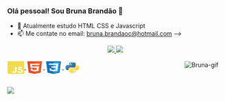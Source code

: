 ### Olá pessoal! Sou Bruna Brandão  👋

- 🌱 Atualmente estudo HTML CSS e Javascript
- 📫 Me contate no email: bruna.brandaoc@hotmail.com
-->

<div align="center">
  <a href="https://github.com/BrunaBrand">
  <img height="180rem" src="https://github-readme-stats.vercel.app/api?username=BrunaBrand&show_icons=true&theme=cobalt&include_all_commits=true&count_private=true"/>
  <img height="180rem" src="https://github-readme-stats.vercel.app/api/top-langs/?username=BrunaBrand&layout=compact&langs_count=7&theme=cobalt"/>
</div>
  
<div style="display: inline_block"><br>
  <img align="center" alt="Bruna-Js" height="30" width="40" src="https://raw.githubusercontent.com/devicons/devicon/master/icons/javascript/javascript-plain.svg">
  <img align="center" alt="Bruna-HTML" height="30" width="40" src="https://raw.githubusercontent.com/devicons/devicon/master/icons/html5/html5-original.svg">
  <img align="center" alt="Bruna-CSS" height="30" width="40" src="https://raw.githubusercontent.com/devicons/devicon/master/icons/css3/css3-original.svg">
  <img align="center" alt="Bruna-Python" height="30" width="40" src="https://raw.githubusercontent.com/devicons/devicon/master/icons/python/python-original.svg">
  <img align="right" alt="Bruna-gif" src="https://i.picasion.com/pic92/1e828e8d5d96deb522cc151fb8ebf955.gif" width="90" height="90" border="0">
  
</div>
  
##
<div>
  <a href="http://www.linkedin.com/in/bruna-brandão-ab82b4232" target="_blank"><img src="https://img.shields.io/badge/-LinkedIn-%230077B5?style=for-the-badge&logo=linkedin&logoColor=white" target="_blank"></a>
  
</div>

